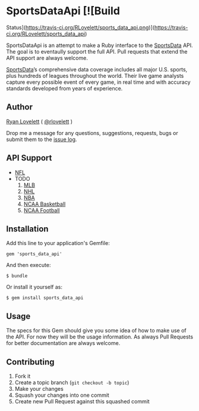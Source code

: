 # SportsDataApi [![Build
Status](https://travis-ci.org/RLovelett/sports_data_api.png)](https://travis-ci.org/RLovelett/sports_data_api)

SportsDataApi is an attempt to make a Ruby interface to the
[SportsData](http://www.sportsdatallc.com/) API. The goal is to
eventaully support the full API. Pull requests that extend the API
support are always welcome.

[SportsData](http://www.sportsdatallc.com/)’s comprehensive data coverage includes all major U.S. sports,
plus hundreds of leagues throughout the world. Their live game analysts
capture every possible event of every game, in real time and with
accuracy standards developed from years of experience.

## Author

[Ryan Lovelett](http://ryan.lovelett.me/) ( [@rlovelett](http://twitter.com/#!/rlovelett) )

Drop me a message for any questions, suggestions, requests, bugs or
submit them to the [issue
log](https://github.com/rlovelett/sports_data_api/issues).

## API Support

  * [NFL](http://developer.sportsdatallc.com/docs/NFL_API)
  * TODO
    1. [MLB](http://developer.sportsdatallc.com/docs/MLB_API)
    2. [NHL](http://developer.sportsdatallc.com/docs/NHL_API)
    3. [NBA](http://developer.sportsdatallc.com/docs/NBA_API)
    4. [NCAA Basketball](http://developer.sportsdatallc.com/docs/NCAA_Mens_Backetball)
    5. [NCAA Football](http://developer.sportsdatallc.com/docs/NCAA_Football_API)

## Installation

Add this line to your application's Gemfile:

    gem 'sports_data_api'

And then execute:

    $ bundle

Or install it yourself as:

    $ gem install sports_data_api

## Usage

The specs for this Gem should give you some idea of how to make use of
the API. For now they will be the usage information. As always Pull
Requests for better documentation are always welcome.

## Contributing

1. Fork it
2. Create a topic branch (`git checkout -b topic`)
3. Make your changes
4. Squash your changes into one commit
5. Create new Pull Request against this squashed commit
